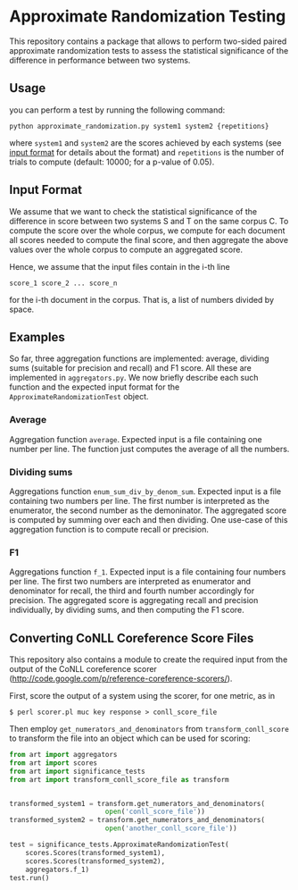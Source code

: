 # Approximate Randomization Testing
This repository contains a package that allows to perform two-sided paired
approximate randomization tests to assess the statistical significance of the
difference in performance between two systems.

## Usage
you can perform a test by running the following command:

```
python approximate_randomization.py system1 system2 {repetitions}
```

where `system1` and `system2` are the scores achieved by each systems (see [input format](#input-format) for details about the format) and `repetitions` is the number of trials to compute (default: 10000; for a p-value of 0.05).

## Input Format
We assume that we want to check the statistical significance of the
difference in score between two systems S and T on the same corpus C. To
compute the score over the whole corpus, we compute for each document all
scores needed to compute the final score, and then aggregate the above values
 over the whole corpus to compute an aggregated score.

Hence, we assume that the input files contain in the i-th line

```
score_1 score_2 ... score_n
```

for the i-th document in the corpus. That is, a list of numbers divided by
space.

## Examples
So far, three aggregation functions are implemented: average, dividing sums
(suitable for precision and recall) and F1 score. All these are implemented in
`aggregators.py`. We now briefly describe each such function and the expected
input format for the `ApproximateRandomizationTest` object.

### Average
Aggregation function `average`. Expected input is a file containing one
number per line. The function just computes the average of all the numbers.

### Dividing sums
Aggregations function `enum_sum_div_by_denom_sum`. Expected input is a file
containing two numbers per line. The first number is interpreted as the
enumerator, the second number as the demoninator. The aggregated score is
computed by summing over each and then dividing. One use-case of this
aggregation function is to compute recall or precision.

### F1
Aggregations function `f_1`. Expected input is a file containing four numbers
per line. The first two numbers are interpreted as enumerator and denominator
for recall, the third and fourth number accordingly for precision. The
aggregated score is aggregating recall and precision individually, by dividing
sums, and then computing the F1 score.

## Converting CoNLL Coreference Score Files
This repository also contains a module to create the required input from the
output of the CoNLL coreference scorer
(http://code.google.com/p/reference-coreference-scorers/).

First, score the output of a system using the scorer, for one metric, as in

```
$ perl scorer.pl muc key response > conll_score_file
```

Then employ `get_numerators_and_denominators` from `transform_conll_score` to
transform the file into an object which can be used for scoring:

```python
from art import aggregators
from art import scores
from art import significance_tests
from art import transform_conll_score_file as transform


transformed_system1 = transform.get_numerators_and_denominators(
                        open('conll_score_file'))
transformed_system2 = transform.get_numerators_and_denominators(
                        open('another_conll_score_file'))

test = significance_tests.ApproximateRandomizationTest(
    scores.Scores(transformed_system1),
    scores.Scores(transformed_system2),
    aggregators.f_1)
test.run()
```

